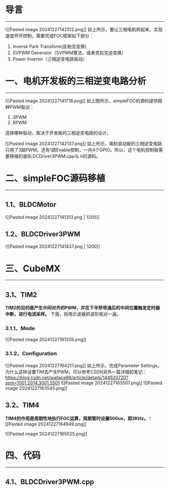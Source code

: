 # 导言
---
![[Pasted image 20241227142512.png]]
如上所示，要让三相电机转起来，实现速度开环控制，需要完成FOC框架如下部分：
1. Inverse Park Transform(反帕克变换)
2. SVPWM Generator（SVPWM算法，或者克拉克逆变换）
3. Power Inverter（三相逆变电路驱动）



# 一、电机开发板的三相逆变电路分析
---
![[Pasted image 20241227141718.png]]
如上图所示，simpleFOC的源码提供两种PWM驱动：
1. 3PWM
2. 6PWM

选择哪种驱动，取决于开发板的三相逆变电路的设计。

![[Pasted image 20241227142137.png]]
如上所示，电机驱动板的三相逆变电路只用了3路PWM，还有1路Enable控制，一共4个GPIO。所以，这个电机控制板需要移植的是BLDCDriver3PWM.cpp与.h的源码。

# 二、simpleFOC源码移植
---
## 1.1、BLDCMotor
![[Pasted image 20241227141313.png | 1200]]
## 1.2、BLDCDriver3PWM
![[Pasted image 20241227141437.png | 1200]]

# 三、CubeMX
---
## 3.1、TIM2
**TIM2的目的是产生中间对齐的PWM，并在下半桥导通后的中间位置触发定时器中断，进行电流采样。** 下面，将用示波器抓波形核对一遍。
### 3.1.1、Mode
![[Pasted image 20241227161205.png]]
### 3.1.2、Configuration
![[Pasted image 20241227164217.png]]
如上所示，完成Parameter Settings。为什么这样设置TIM去产生PWM，可以参考CSDN另外一篇详细的笔记：https://blog.csdn.net/wallace89/article/details/144520720?spm=1001.2014.3001.5501
![[Pasted image 20241227163507.png]]
![[Pasted image 20241227163545.png]]

## 3.2、TIM4
**TIM4的作用是周期性地执行FOC运算，周期暂时设置500us，即2KHz。**
![[Pasted image 20241227164949.png]]

![[Pasted image 20241227165025.png]]

# 四、代码
---
## 4.1、BLDCDriver3PWM.cpp
